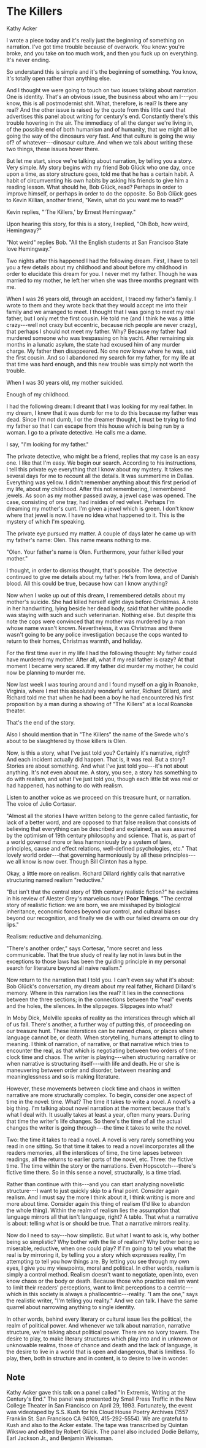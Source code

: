 
# The Killers

Kathy Acker




I wrote a piece today and it\'s really just the beginning of something
on narration. I\'ve got time trouble because of overwork. You know:
you\'re broke, and you take on too much work, and then you fuck up on
everything. It\'s never ending.


So understand this is simple and it\'s the beginning of something. You
know, it\'s totally open rather than anything else.


And I thought we were going to touch on two issues talking about
narration. One is identity. That\'s an obvious issue, the business
about who am I---you know, this is all postmodernist shit. What,
therefore, is real? Is there any real? And the other issue is raised
by the quote from this little card that advertises this panel about
writing for century\'s end. Constantly there\'s this trouble hovering
in the air. The immediacy of all the danger we\'re living in, of the
possible end of both humanism and of humanity, that we might all be
going the way of the dinosaurs very fast. And that culture is going
the way of? of whatever---dinosaur culture. And when we talk about
writing these two things, these issues hover there.


But let me start, since we\'re talking about narration, by telling you
a story. Very simple. My story begins with my friend Bob Glück who one
day, once upon a time, as story structure goes, told me that he has a
certain habit. A habit of circumventing his own habits by asking his
friends to give him a reading lesson. What should he, Bob Glück, read?
Perhaps in order to improve himself, or perhaps in order to do the
opposite. So Bob Glück goes to Kevin Killian, another friend, \"Kevin,
what do you want me to read?\"


Kevin replies, \"\'The Killers,\' by Ernest Hemingway.\"


Upon hearing this story, for this is a story, I replied, \"Oh Bob, how
weird, Hemingway?\"


\"Not weird\" replies Bob. \"All the English students at San Francisco
State love Hemingway.\"


Two nights after this happened I had the following dream. First, I
have to tell you a few details about my childhood and about before my
childhood in order to elucidate this dream for you. I never met my
father. Though he was married to my mother, he left her when she was
three months pregnant with me.


When I was 26 years old, through an accident, I traced my father\'s
family. I wrote to them and they wrote back that they would accept me
into their family and we arranged to meet. I thought that I was going
to meet my real father, but I only met the first cousin. He told me
(and I think he was a little crazy---well not crazy but eccentric,
because rich people are never crazy), that perhaps I should not meet
my father. Why? Because my father had murdered someone who was
trespassing on his yacht. After remaining six months in a lunatic
asylum, the state had excused him of any murder charge. My father then
disappeared. No one now knew where he was, said the first cousin. And
so I abandoned my search for my father, for my life at that time was
hard enough, and this new trouble was simply not worth the trouble.


When I was 30 years old, my mother suicided.


Enough of my childhood.


I had the following dream: I dreamt that I was looking for my real
father. In my dream, I knew that it was dumb for me to do this because
my father was dead. Since I\'m not dumb, I or the dreamer thought, I
must be trying to find my father so that I can escape from this house
which is being run by a woman. I go to a private detective. He calls
me a dame.


I say, \"I\'m looking for my father.\"


The private detective, who might be a friend, replies that my case is
an easy one. I like that I\'m easy. We begin our search. According to
his instructions, I tell this private eye everything that I know about
my mystery. It takes me several days for me to recount all the
details. It was summertime in Dallas. Everything was yellow. I didn\'t
remember anything about this first period of my life, about my
childhood. After this not remembering, I remembered jewels. As soon as
my mother passed away, a jewel case was opened. The case, consisting
of one tray, had insides of red velvet. Perhaps I\'m dreaming my
mother\'s cunt. I\'m given a jewel which is green. I don\'t know where
that jewel is now. I have no idea what happened to it. This is the
mystery of which I\'m speaking.


The private eye pursued my matter. A couple of days later he came up
with my father\'s name: Olen. This name means nothing to me.


\"Olen. Your father\'s name is Olen. Furthermore, your father killed
your mother.\"


I thought, in order to dismiss thought, that\'s possible. The
detective continued to give me details about my father. He\'s from
Iowa, and of Danish blood. All this could be true, because how can I
know anything?


Now when I woke up out of this dream, I remembered details about my
mother\'s suicide. She had killed herself eight days before Christmas.
A note in her handwriting, lying beside her dead body, said that her
white poodle was staying with such and such veterinarian. Nothing
else. But despite this note the cops were convinced that my mother was
murdered by a man whose name wasn\'t known. Nevertheless, it was
Christmas and there wasn\'t going to be any police investigation
because the cops wanted to return to their homes, Christmas warmth,
and holiday.


For the first time ever in my life I had the following thought: My
father could have murdered my mother. After all, what if my real
father is crazy? At that moment I became very scared. If my father did
murder my mother, he could now be planning to murder me.


Now last week I was touring around and I found myself on a gig in
Roanoke, Virginia, where I met this absolutely wonderful writer,
Richard Dillard, and Richard told me that when he had been a boy he
had encountered his first proposition by a man during a showing of
\"The Killers\" at a local Roanoke theater.


That\'s the end of the story.


Also I should mention that in \"The Killers\" the name of the Swede
who\'s about to be slaughtered by those killers is Olen.


Now, is this a story, what I\'ve just told you? Certainly it\'s
narrative, right? And each incident actually did happen. That is, it
was real. But a story? Stories are about something. And what I\'ve
just told you---it\'s not about anything. It\'s not even about me. A
story, you see, a story has something to do with realism, and what
I\'ve just told you, though each little bit was real or had happened,
has nothing to do with realism.


Listen to another voice as we proceed on this treasure hunt, or
narration. The voice of Julio Cortasar.


\"Almost all the stories I have written belong to the genre called
fantastic, for lack of a better word, and are opposed to that false
realism that consists of believing that everything can be described
and explained, as was assumed by the optimism of 19th century
philosophy and science. That is, as part of a world governed more or
less harmoniously by a system of laws, principles, cause and effect
relations, well-defined psychologies, etc.\" That lovely world
order---that governing harmoniously by all these principles---we all
know is now over. Though Bill Clinton has a hype.


Okay, a little more on realism. Richard Dillard rightly calls that
narrative structuring named realism \"reductive.\"


\"But isn\'t that the central story of 19th century realistic
fiction?\" he exclaims in his review of Alester Grey\'s marvelous
novel **Poor Things**. \"The central story of realistic fiction: we
are born, we are misshaped by biological inheritance, economic forces
beyond our control, and cultural biases beyond our recognition, and
finally we die with our failed dreams on our dry lips.\"


Realism: reductive and dehumanizing.


\"There\'s another order,\" says Cortesar, \"more secret and less
communicable. That the true study of reality lay not in laws but in
the exceptions to those laws has been the guiding principle in my
personal search for literature beyond all naive realism.\"


Now return to the narration that I told you. I can\'t even say what
it\'s about: Bob Glück\'s conversation, my dream about my real father,
Richard Dillard\'s memory. Where in this narration lies the real? It
lies in the connections between the three sections; in the connections
between the \"real\" events and the holes, the silences. In the
slippages. Slippages into what?


In Moby Dick, Melville speaks of reality as the interstices through
which all of us fall. There\'s another, a further way of putting this,
of proceeding on our treasure hunt. These interstices can be named
chaos, or places where language cannot be, or death. When
storytelling, humans attempt to cling to meaning. I think of
narration, of narrative, or that narrative which tries to encounter
the real, as that which is negotiating between two orders of time:
clock time and chaos. The writer is playing---when structuring
narrative or when narrative is structuring itself---with life and
death. He or she is maneuvering between order and disorder, between
meaning and meaninglessness and so is making literature.


However, these movements between clock time and chaos in written
narrative are more structurally complex. To begin, consider one aspect
of time in the novel: time. What? The time it takes to write a novel.
A novel\'s a big thing. I\'m talking about novel narration at the
moment because that\'s what I deal with. It usually takes at least a
year, often many years. During that time the writer\'s life changes.
So there\'s the time of all the actual changes the writer is going
through---the time it takes to write the novel.


Two: the time it takes to read a novel. A novel is very rarely
something you read in one sitting. So that time it takes to read a
novel incorporates all the readers memories, all the interstices of
time, the time lapses between readings, all the returns to earlier
parts of the novel, etc. Three: the fictive time. The time within the
story or the narrations. Even Hopscotch---there\'s fictive time there.
So in this sense a novel, structurally, is a time triad.


Rather than continue with this---and you can start analyzing
novelistic structure---I want to just quickly skip to a final point.
Consider again realism. And I must say the more I think about it, I
think writing is more and more about time. Consider again this thing
of realism (I\'d like to abandon the whole thing). Within the realm of
realism lies the assumption that language mirrors all that isn\'t
language, right? A table. That what a narrative is about: telling what
is or should be true. That a narrative mirrors reality.


Now do I need to say---how simplistic. But what I want to ask is, why
bother being so simplistic? Why bother with the lie of realism? Why
bother being so miserable, reductive, when one could play? If I\'m
going to tell you what the real is by mirroring it, by telling you a
story which expresses reality, I\'m attempting to tell you how things
are. By letting you see through my own eyes, I give you my viewpoints,
moral and political. In other words, realism is simply a control
method. Realism doesn\'t want to negotiate, open into, even know chaos
or the body or death. Because those who practice realism want to limit
their readers\' perceptions, want to limit perceptions to a
centric---which in this society is always a phallocentric---reality.
\"I am the one,\" says the realistic writer, \"I\'m telling you
reality.\" And we can talk. I have the same quarrel about narrowing
anything to single identity.


In other words, behind every literary or cultural issue lies the
political, the realm of political power. And whenever we talk about
narration, narrative structure, we\'re talking about political power.
There are no ivory towers. The desire to play, to make literary
structures which play into and in unknown or unknowable realms, those
of chance and death and the lack of language, is the desire to live in
a world that is open and dangerous, that is limitless. To play, then,
both in structure and in content, is to desire to live in wonder.


## Note 

Kathy Acker gave this talk on a panel called \"In Extremis,
Writing at the Century\'s End.\" The panel was presented by Small
Press Traffic in the New College Theater in San Francisco on April 29,
1993. Fortunately, the event was videotaped by S.S. Kush for his Cloud
House Poetry Archives (1557 Franklin St. San Francisco CA 94109,
415-292-5554). We are grateful to Kush and also to the Acker estate.
The tape was transcribed by Quintan Wikswo and edited by Robert Glück.
The panel also included Dodie Bellamy, Earl Jackson Jr., and Benjamin
Weissman.




